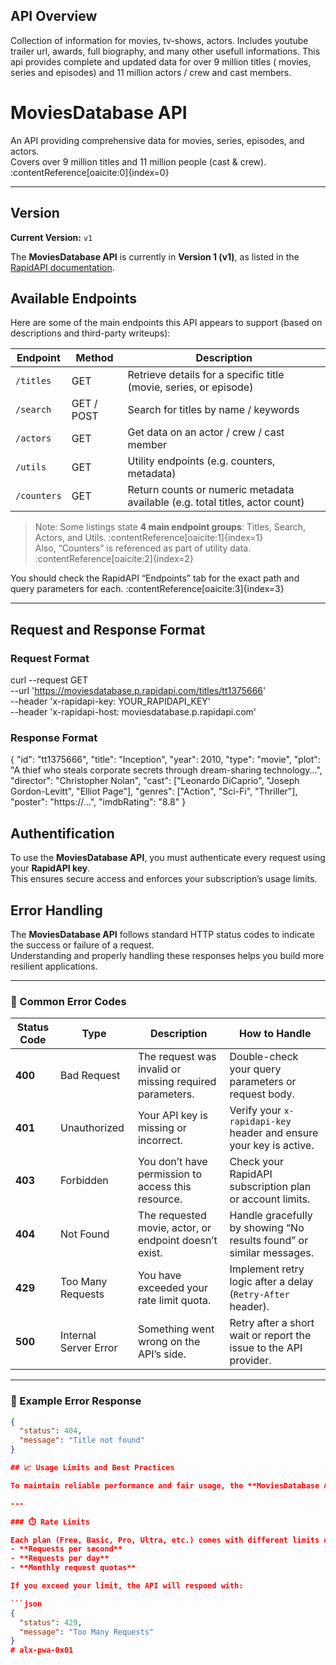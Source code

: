 ## API Overview
Collection of information for movies, tv-shows, actors. Includes youtube trailer url, awards, full biography, and many other usefull informations. This api provides complete and updated data for over 9 million titles ( movies, series and episodes) and 11 million actors / crew and cast members. 
# MoviesDatabase API

An API providing comprehensive data for movies, series, episodes, and actors.  
Covers over 9 million titles and 11 million people (cast & crew). :contentReference[oaicite:0]{index=0}

---

## Version  
**Current Version:** `v1`

The **MoviesDatabase API** is currently in **Version 1 (v1)**, as listed in the [RapidAPI documentation](https://rapidapi.com/SAdrian/api/moviesdatabase).  

## Available Endpoints  

Here are some of the main endpoints this API appears to support (based on descriptions and third-party writeups):  

| Endpoint | Method | Description |
|---|---|---|
| `/titles` | GET | Retrieve details for a specific title (movie, series, or episode) |
| `/search` | GET / POST | Search for titles by name / keywords |
| `/actors` | GET | Get data on an actor / crew / cast member |
| `/utils` | GET | Utility endpoints (e.g. counters, metadata) |
| `/counters` | GET | Return counts or numeric metadata available (e.g. total titles, actor count) |

> Note: Some listings state **4 main endpoint groups**: Titles, Search, Actors, and Utils. :contentReference[oaicite:1]{index=1}  
> Also, “Counters” is referenced as part of utility data. :contentReference[oaicite:2]{index=2}  

You should check the RapidAPI “Endpoints” tab for the exact path and query parameters for each. :contentReference[oaicite:3]{index=3}  

---

## Request and Response Format  

### Request Format  
curl --request GET \
  --url 'https://moviesdatabase.p.rapidapi.com/titles/tt1375666' \
  --header 'x-rapidapi-key: YOUR_RAPIDAPI_KEY' \
  --header 'x-rapidapi-host: moviesdatabase.p.rapidapi.com'
### Response Format
{
  "id": "tt1375666",
  "title": "Inception",
  "year": 2010,
  "type": "movie",
  "plot": "A thief who steals corporate secrets through dream-sharing technology...",
  "director": "Christopher Nolan",
  "cast": ["Leonardo DiCaprio", "Joseph Gordon-Levitt", "Elliot Page"],
  "genres": ["Action", "Sci-Fi", "Thriller"],
  "poster": "https://...",
  "imdbRating": "8.8"
}
 
 ## Authentification
To use the **MoviesDatabase API**, you must authenticate every request using your **RapidAPI key**.  
This ensures secure access and enforces your subscription’s usage limits.

## Error Handling

The **MoviesDatabase API** follows standard HTTP status codes to indicate the success or failure of a request.  
Understanding and properly handling these responses helps you build more resilient applications.

---

### 🧩 Common Error Codes

| Status Code | Type | Description | How to Handle |
|--------------|------|--------------|----------------|
| **400** | Bad Request | The request was invalid or missing required parameters. | Double-check your query parameters or request body. |
| **401** | Unauthorized | Your API key is missing or incorrect. | Verify your `x-rapidapi-key` header and ensure your key is active. |
| **403** | Forbidden | You don’t have permission to access this resource. | Check your RapidAPI subscription plan or account limits. |
| **404** | Not Found | The requested movie, actor, or endpoint doesn’t exist. | Handle gracefully by showing “No results found” or similar messages. |
| **429** | Too Many Requests | You have exceeded your rate limit quota. | Implement retry logic after a delay (`Retry-After` header). |
| **500** | Internal Server Error | Something went wrong on the API’s side. | Retry after a short wait or report the issue to the API provider. |

---

### 🧠 Example Error Response

```json
{
  "status": 404,
  "message": "Title not found"
}

## 📈 Usage Limits and Best Practices

To maintain reliable performance and fair usage, the **MoviesDatabase API** enforces certain **rate limits and quota restrictions** depending on your subscription plan through **RapidAPI**.

---

### ⏱️ Rate Limits

Each plan (Free, Basic, Pro, Ultra, etc.) comes with different limits on:
- **Requests per second**
- **Requests per day**
- **Monthly request quotas**

If you exceed your limit, the API will respond with:

```json
{
  "status": 429,
  "message": "Too Many Requests"
}
#   a l x - p w a - 0 x 0 1  
 